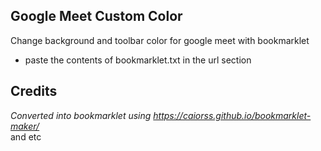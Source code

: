 ## Google Meet Custom Color
 Change background and toolbar color for google meet with bookmarklet  
 - paste the contents of bookmarklet.txt in the url section 
## Credits
 _Converted into bookmarklet using https://caiorss.github.io/bookmarklet-maker/_  
 and etc


